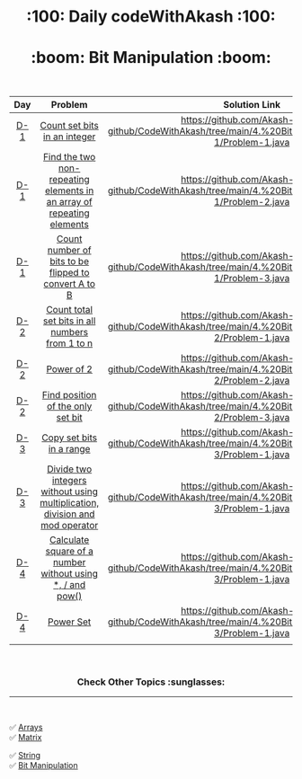 

  <h1 align="center">:100: Daily codeWithAkash :100:</h1>
  

  <h1 align="center">:boom: Bit Manipulation :boom: </h1>


<br>


|Day|Problem|Solution Link|Difficulty|
|:----:|:---:|:---:|:---:|
|[D-1](https://github.com/Akash-goyal-github/CodeWithAkash/tree/main/4.%20Bit%20Manupulation/Day-1)|[Count set bits in an integer](https://practice.geeksforgeeks.org/problems/set-bits0143/1)|https://github.com/Akash-goyal-github/CodeWithAkash/tree/main/4.%20Bit%20Manupulation/Day-1/Problem-1.java|Easy|
|[D-1](https://github.com/Akash-goyal-github/CodeWithAkash/tree/main/4.%20Bit%20Manupulation/Day-1)|[Find the two non-repeating elements in an array of repeating elements](https://practice.geeksforgeeks.org/problems/finding-the-numbers0215/1)|https://github.com/Akash-goyal-github/CodeWithAkash/tree/main/4.%20Bit%20Manupulation/Day-1/Problem-2.java|Medium***|
|[D-1](https://github.com/Akash-goyal-github/CodeWithAkash/tree/main/4.%20Bit%20Manupulation/Day-1)|[Count number of bits to be flipped to convert A to B](https://practice.geeksforgeeks.org/problems/bit-difference/0)|https://github.com/Akash-goyal-github/CodeWithAkash/tree/main/4.%20Bit%20Manupulation/Day-1/Problem-3.java|Easy|
|[D-2](https://github.com/Akash-goyal-github/CodeWithAkash/tree/main/4.%20Bit%20Manupulation/Day-2)|[Count total set bits in all numbers from 1 to n](https://practice.geeksforgeeks.org/problems/count-total-set-bits/0)|https://github.com/Akash-goyal-github/CodeWithAkash/tree/main/4.%20Bit%20Manupulation/Day-2/Problem-1.java|Medium***|
|[D-2](https://github.com/Akash-goyal-github/CodeWithAkash/tree/main/4.%20Bit%20Manupulation/Day-2)|[Power of 2](https://practice.geeksforgeeks.org/problems/power-of-2-1587115620/1)|https://github.com/Akash-goyal-github/CodeWithAkash/tree/main/4.%20Bit%20Manupulation/Day-2/Problem-2.java|Easy|
|[D-2](https://github.com/Akash-goyal-github/CodeWithAkash/tree/main/4.%20Bit%20Manupulation/Day-2)|[Find position of the only set bit](https://practice.geeksforgeeks.org/problems/find-position-of-set-bit3706/1)|https://github.com/Akash-goyal-github/CodeWithAkash/tree/main/4.%20Bit%20Manupulation/Day-2/Problem-3.java|Easy|
|[D-3](https://github.com/Akash-goyal-github/CodeWithAkash/tree/main/4.%20Bit%20Manupulation/Day-3)|[Copy set bits in a range](https://practice.geeksforgeeks.org/problems/copy-set-bits-in-range0623/1)|https://github.com/Akash-goyal-github/CodeWithAkash/tree/main/4.%20Bit%20Manupulation/Day-3/Problem-1.java|Advanced***|
|[D-3](https://github.com/Akash-goyal-github/CodeWithAkash/tree/main/4.%20Bit%20Manupulation/Day-3)|[Divide two integers without using multiplication, division and mod operator](https://practice.geeksforgeeks.org/problems/division-without-using-multiplication-division-and-mod-operator/0/#)|https://github.com/Akash-goyal-github/CodeWithAkash/tree/main/4.%20Bit%20Manupulation/Day-3/Problem-1.java|Advanced***|
|[D-4](https://github.com/Akash-goyal-github/CodeWithAkash/tree/main/4.%20Bit%20Manupulation/Day-4)|[Calculate square of a number without using *, / and pow()](https://www.codingninjas.com/codestudio/problems/calculate-square-of-a-number_1112623)|https://github.com/Akash-goyal-github/CodeWithAkash/tree/main/4.%20Bit%20Manupulation/Day-3/Problem-1.java|Easy***|
|[D-4](https://github.com/Akash-goyal-github/CodeWithAkash/tree/main/4.%20Bit%20Manupulation/Day-4)|[Power Set](https://practice.geeksforgeeks.org/problems/power-set4302/1)|https://github.com/Akash-goyal-github/CodeWithAkash/tree/main/4.%20Bit%20Manupulation/Day-3/Problem-1.java|Medium***|
|<img width=300/>|<img width=500/>|<img width=500/>|<img width=300/>|



<br>

  <h3 align="center"> Check Other Topics :sunglasses: </h3>

---
<br>

:white_check_mark: [Arrays](https://github.com/Akash-goyal-github/CodeWithAkash/tree/main/1.%20Arrays)  <img width=500/> :white_check_mark: [Matrix](https://github.com/Akash-goyal-github/CodeWithAkash/tree/main/2.%20Matrix)

:white_check_mark: [String](https://github.com/Akash-goyal-github/CodeWithAkash/tree/main/3.%20String)  <img width=500/> :white_check_mark: [Bit Manipulation](https://github.com/Akash-goyal-github/CodeWithAkash/tree/main/4.%20Bit%20Manupulation)


<br>
